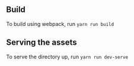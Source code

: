 ## Build

To build using webpack, run
```yarn run build```

## Serving the assets

To serve the directory up, run
`yarn run dev-serve`
